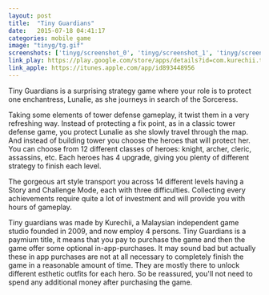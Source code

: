 ```yaml
---
layout: post
title:  "Tiny Guardians"
date:   2015-07-18 04:41:17
categories: mobile game
image: "tinyg/tg.gif"
screenshots: ['tinyg/screenshot_0', 'tinyg/screenshot_1', 'tinyg/screenshot_2', 'tinyg/screenshot_3']
link_play: https://play.google.com/store/apps/details?id=com.kurechii.tinyguardians
link_apple: https://itunes.apple.com/app/id893448956
---
```

Tiny Guardians is a surprising strategy game where your role is to protect one enchantress, Lunalie, as she journeys in search of the Sorceress.<!--more-->

Taking some elements of tower defense gameplay, it twist them in a very refreshing way. Instead of protecting a fix point, as in a classic tower defense game, you protect Lunalie as she slowly travel through the map. And instead of building tower you choose the heroes that will protect her. You can choose from 12 different classes of heroes: knight, archer, cleric, assassins, etc. Each heroes has 4 upgrade, giving you plenty of different strategy to finish each level.

The gorgeous art style transport you across 14 different levels having a Story and Challenge Mode, each with three difficulties. Collecting every achievements require quite a lot of investment and will provide you with hours of gameplay.

Tiny guardians was made by Kurechii, a Malaysian independent game studio founded in 2009, and now employ 4 persons. Tiny Guardians is a paymium title, it means that you pay to purchase the game and then the game offer some optional in-app-purchases. It may sound bad but actually these in app purchases are not at all necessary to completely finish the game in a reasonable amount of time. They are mostly there to unlock different esthetic outfits for each hero. So be reassured, you'll not need to spend any additional money after purchasing the game.
